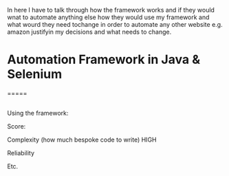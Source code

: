 In here I have to talk through how the framework works and if they
would wnat to automate anything else how they would use my framework
and what wourd they need tochange in order to automate any other website e.g. amazon
justifyin my decisions and what needs to change.



# Automation Framework in Java & Selenium
=====

## 

Using the framework:


Score:



Complexity (how much bespoke code to write)
HIGH

Reliability

Etc.